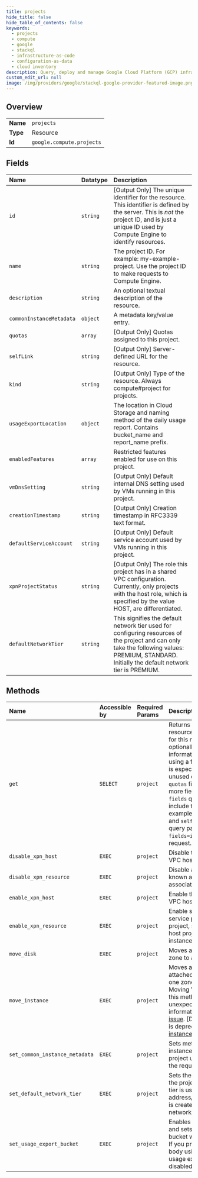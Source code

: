 ```yaml
---
title: projects
hide_title: false
hide_table_of_contents: false
keywords:
  - projects
  - compute
  - google    
  - stackql
  - infrastructure-as-code
  - configuration-as-data
  - cloud inventory
description: Query, deploy and manage Google Cloud Platform (GCP) infrastructure and resources using SQL
custom_edit_url: null
image: /img/providers/google/stackql-google-provider-featured-image.png
---
```

  
    

## Overview
<table><tbody>
<tr><td><b>Name</b></td><td><code>projects</code></td></tr>
<tr><td><b>Type</b></td><td>Resource</td></tr>
<tr><td><b>Id</b></td><td><code>google.compute.projects</code></td></tr>
</tbody></table>

## Fields
| Name | Datatype | Description |
|:-----|:---------|:------------|
| `id` | `string` | [Output Only] The unique identifier for the resource. This identifier is defined by the server. This is *not* the project ID, and is just a unique ID used by Compute Engine to identify resources. |
| `name` | `string` | The project ID. For example: my-example-project. Use the project ID to make requests to Compute Engine. |
| `description` | `string` | An optional textual description of the resource. |
| `commonInstanceMetadata` | `object` | A metadata key/value entry. |
| `quotas` | `array` | [Output Only] Quotas assigned to this project. |
| `selfLink` | `string` | [Output Only] Server-defined URL for the resource. |
| `kind` | `string` | [Output Only] Type of the resource. Always compute#project for projects. |
| `usageExportLocation` | `object` | The location in Cloud Storage and naming method of the daily usage report. Contains bucket_name and report_name prefix. |
| `enabledFeatures` | `array` | Restricted features enabled for use on this project. |
| `vmDnsSetting` | `string` | [Output Only] Default internal DNS setting used by VMs running in this project. |
| `creationTimestamp` | `string` | [Output Only] Creation timestamp in RFC3339 text format. |
| `defaultServiceAccount` | `string` | [Output Only] Default service account used by VMs running in this project. |
| `xpnProjectStatus` | `string` | [Output Only] The role this project has in a shared VPC configuration. Currently, only projects with the host role, which is specified by the value HOST, are differentiated. |
| `defaultNetworkTier` | `string` | This signifies the default network tier used for configuring resources of the project and can only take the following values: PREMIUM, STANDARD. Initially the default network tier is PREMIUM. |
## Methods
| Name | Accessible by | Required Params | Description |
|:-----|:--------------|:----------------|:------------|
| `get` | `SELECT` | `project` | Returns the specified Project resource. To decrease latency for this method, you can optionally omit any unneeded information from the response by using a field mask. This practice is especially recommended for unused quota information (the `quotas` field). To exclude one or more fields, set your request's `fields` query parameter to only include the fields you need. For example, to only include the `id` and `selfLink` fields, add the query parameter `?fields=id,selfLink` to your request. |
| `disable_xpn_host` | `EXEC` | `project` | Disable this project as a shared VPC host project. |
| `disable_xpn_resource` | `EXEC` | `project` | Disable a service resource (also known as service project) associated with this host project. |
| `enable_xpn_host` | `EXEC` | `project` | Enable this project as a shared VPC host project. |
| `enable_xpn_resource` | `EXEC` | `project` | Enable service resource (a.k.a service project) for a host project, so that subnets in the host project can be used by instances in the service project. |
| `move_disk` | `EXEC` | `project` | Moves a persistent disk from one zone to another. |
| `move_instance` | `EXEC` | `project` | Moves an instance and its attached persistent disks from one zone to another. *Note*: Moving VMs or disks by using this method might cause unexpected behavior. For more information, see the [known issue](/compute/docs/troubleshooting/known-issues#moving_vms_or_disks_using_the_moveinstance_api_or_the_causes_unexpected_behavior). [Deprecated] This method is deprecated. See [moving instance across zones](/compute/docs/instances/moving-instance-across-zones) instead. |
| `set_common_instance_metadata` | `EXEC` | `project` | Sets metadata common to all instances within the specified project using the data included in the request. |
| `set_default_network_tier` | `EXEC` | `project` | Sets the default network tier of the project. The default network tier is used when an address/forwardingRule/instance is created without specifying the network tier field. |
| `set_usage_export_bucket` | `EXEC` | `project` | Enables the usage export feature and sets the usage export bucket where reports are stored. If you provide an empty request body using this method, the usage export feature will be disabled. |
